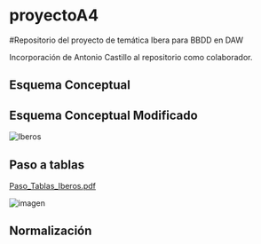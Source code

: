 # proyectoA4

#Repositorio del proyecto de temática Ibera para BBDD en DAW

Incorporación de Antonio Castillo al repositorio como colaborador.

## Esquema Conceptual


## Esquema Conceptual Modificado

![Iberos](https://user-images.githubusercontent.com/38425474/115151863-0b84d200-a06f-11eb-9e4b-bb5b88ba06bd.png)


## Paso a tablas

[Paso_Tablas_Iberos.pdf](https://github.com/Cervezzo/proyectoA4/files/6331674/Paso_Tablas_Iberos.pdf)

![imagen](https://user-images.githubusercontent.com/38425474/115152300-da0d0600-a070-11eb-8d4f-2e23ad0d1dbf.png)


## Normalización


